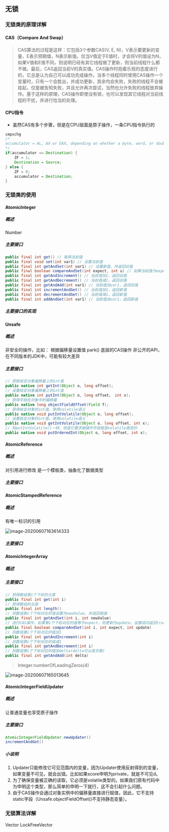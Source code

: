 ## 无锁

### 无锁类的原理详解

#### CAS（Compare And Swap）

> CAS算法的过程是这样：它包括3个参数CAS(V, E, N)，V表示要更新的变量，E表示预期值，N表示新值。仅当V值定于E值时，才会将V的值设为N，如果V值和E值不同，则说明已经有其它线程做了更新，则当前线程什么都不做。最后，CAS返回当前V的真实值。CAS操作时抱着乐观的态度进行的，它总是认为自己可以成功完成操作。当多个线程同时使用CAS操作一个变量时，只有一个会胜出，并成功更新，其余均会失败，失败的线程不会被挂起，仅是被告知失败，并且允许再次尝试，当然也允许失败的线程放弃操作。基于这样的原理，CAS操作即使没有锁，也可以发现其它线程对当前线程的干扰，并进行恰当的处理。

#### CPU指令

- 虽然CAS有多个步骤，但是在CPU层面是原子操作，一条CPU指令执行的

```java
cmpxchg
/*
accumulator = AL, AX or EAX, depending on whether a byte, word, or doubleword comparison is being performed
*/
if(accumulator == Destination) {
	ZF = 1;
	Destination = Source;
} else {
	ZF = 0;
	accumulator = Destination;
}
```

### 无锁类的使用

#### AtomicInteger

##### 概述

Number

##### 主要接口

```java
public final int get() // 取得当前值
public final void set(int var1) // 设置当前值
public final int getAndSet(int var1) // 设置新值，并返回旧值
public final boolean compareAndSet(int expect, int u) // 如果当前值为expect,则设置为u
public final int getAndIncrement() // 当前值加1，返回旧值
public final int getAndDecrement() // 当前值减1，返回旧值
public final int getAndAdd(int var1) // 当前值加var1，返回旧值
public final int incrementAndGet() // 当前值加1，返回新值
public final int decrementAndGet() // 当前值减1，返回新值
public final int addAndGet(int var1) // 当前值加var1，返回新值
```

##### 主要接口的实现

#### Unsafe

##### 概述

非安全的操作，比如：
根据偏移量设置值
park()
底层的CAS操作
非公开的API，在不同版本的JDK中，可能有较大差异

##### 主要接口

```java
// 获取给定对象偏移量上的int值
public native int getInt(Object o, long offset);
// 设置给定对象偏移量上的int值
public native int putInt(Object o, long offset， int x);
// 获得字段在对象中的偏移量
public native long objectFieldOffset(Field f);
// 获得给定对象的int值，使用volatile语义
public native void putIntVolatile(Object o, long offset);
// 设置给定对象的int值，使用volatile语义
public native void getIntVolatile(Object o, long offset, int x);
// 和putIntVolatile()一样，但是它要求被操作字段就是volatile类型的
public native void putOrderedInt(Object o, long offset, int x);
```

#### AtomicReference

##### 概述

对引用进行修改
是一个模板类，抽象化了数据类型

##### 主要接口

#### AtomicStampedReference

##### 概述

有唯一标识的引用

![image-20200607163614333](D:\env\idea-workspaces\JavaBase\doc\md-images\04.无锁\image-20200607163614333.png)

##### 主要接口

#### AtomicIntegerArray

##### 概述

##### 主要接口

```java
// 获得数组第i个下标的元素
public final int get(int i)
// 获得数组的长度
public final int length()
// 将数组第i个下标对应的值设置为newValue，并返回就值
public final int getAndSet(int i, int newValue)
// 进行CAS操作，如果第i个下标对应的值等于expect，则更新为update，设置成功返回true
public final boolean compareAndSet(int i, int expect, int update)
// 将数组第i个下标对应的值加1
public final int getAndIncrement(int i)
// 将数组第i个下标对应的值减1
public final int getAndDecrement(int i)
// 将数组第i个下标对应的值加delta(delta可以是负数)
public final int getAndAdd(int delta)
```

> Integer.numberOfLeadingZeros(4)

![image-20200607165013645](D:\env\idea-workspaces\JavaBase\doc\md-images\04.无锁\image-20200607165013645.png)

#### AtomicIntegerFieldUpdater

##### 概述

让普通变量也享受原子操作

##### 主要接口

```java
AtomicIntegerFieldUpdater.newUpdater()
incrementAndGet()
```

##### 小说明

1. Updater只能修改它可见范围内的变量，因为Updater使用反射得到的变量，如果变量不可见，就会出错。比如如果score申明为private，就是不可见d。
2. 为了确保变量被正确的读取，它必须是volatile类型的。如果我们原有代码中为申明这个类型，那么简单的申明一下就行，这不会引起什么问题。
3. 由于CAS操作会通过对象实例中的偏移量直接进行赋值，因此，它不支持static字段（Unsafe.objectFieldOffset()不支持静态变量）。

### 无锁算法详解

Vector
LockFreeVector